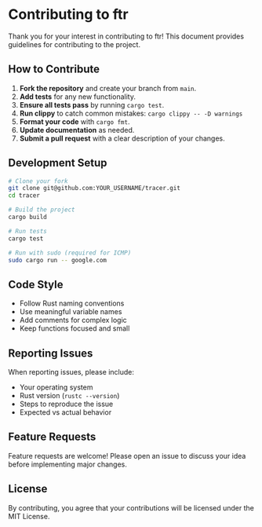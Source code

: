 # Contributing to ftr

Thank you for your interest in contributing to ftr! This document provides guidelines for contributing to the project.

## How to Contribute

1. **Fork the repository** and create your branch from `main`.
2. **Add tests** for any new functionality.
3. **Ensure all tests pass** by running `cargo test`.
4. **Run clippy** to catch common mistakes: `cargo clippy -- -D warnings`
5. **Format your code** with `cargo fmt`.
6. **Update documentation** as needed.
7. **Submit a pull request** with a clear description of your changes.

## Development Setup

```bash
# Clone your fork
git clone git@github.com:YOUR_USERNAME/tracer.git
cd tracer

# Build the project
cargo build

# Run tests
cargo test

# Run with sudo (required for ICMP)
sudo cargo run -- google.com
```

## Code Style

- Follow Rust naming conventions
- Use meaningful variable names
- Add comments for complex logic
- Keep functions focused and small

## Reporting Issues

When reporting issues, please include:
- Your operating system
- Rust version (`rustc --version`)
- Steps to reproduce the issue
- Expected vs actual behavior

## Feature Requests

Feature requests are welcome! Please open an issue to discuss your idea before implementing major changes.

## License

By contributing, you agree that your contributions will be licensed under the MIT License.